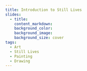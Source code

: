 ```yaml
---
title: Introduction to Still Lives
slides:
  - title:
    content_markdown:
    background_color:
    background_image:
    background_size: cover
tags:
  - Art
  - Still Lives
  - Painting
  - Drawing
---
```

